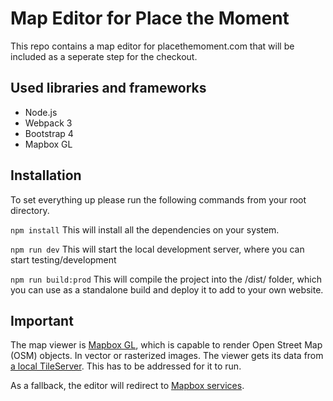# Map Editor for Place the Moment
This repo contains a map editor for placethemoment.com that will be included as a seperate step for the checkout.

## Used libraries and frameworks
* Node.js
* Webpack 3
* Bootstrap 4
* Mapbox GL

## Installation
To set everything up please run the following commands from your root directory.

`npm install`
This will install all the dependencies on your system.

`npm run dev`
This will start the local development server, where you can start testing/development

`npm run build:prod`
This will compile the project into the /dist/ folder, which you can use as a standalone build and deploy it to add to your own website.

## Important
The map viewer is [Mapbox GL](https://www.mapbox.com/mapbox-gl-js/api/), which is capable to render Open Street Map (OSM) objects. In vector or rasterized images. The viewer gets its data from [a local TileServer](https://openmaptiles.org/docs/).
This has to be addressed for it to run. 

As a fallback, the editor will redirect to [Mapbox services](https://www.mapbox.com/help/how-mapbox-works-overview/).